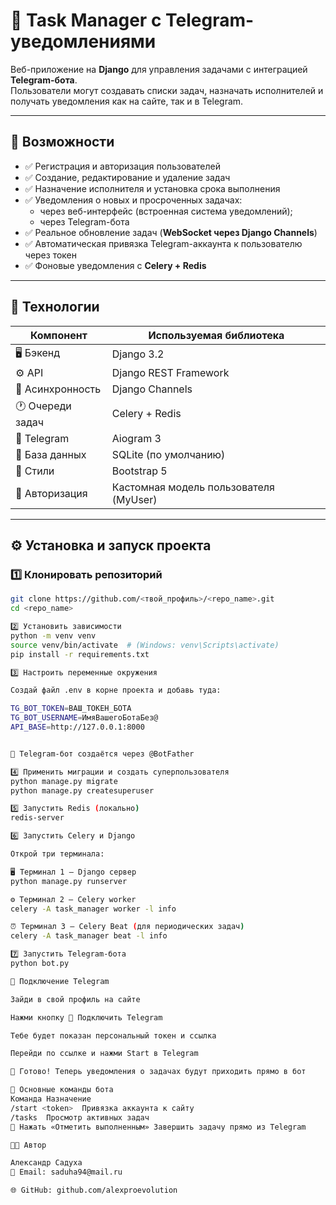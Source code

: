 # 🧩 Task Manager с Telegram-уведомлениями

Веб-приложение на **Django** для управления задачами с интеграцией **Telegram-бота**.  
Пользователи могут создавать списки задач, назначать исполнителей и получать уведомления как на сайте, так и в Telegram.

---

## 🚀 Возможности

- ✅ Регистрация и авторизация пользователей  
- ✅ Создание, редактирование и удаление задач  
- ✅ Назначение исполнителя и установка срока выполнения  
- ✅ Уведомления о новых и просроченных задачах:
  - через веб-интерфейс (встроенная система уведомлений);
  - через Telegram-бота
- ✅ Реальное обновление задач (**WebSocket через Django Channels**)  
- ✅ Автоматическая привязка Telegram-аккаунта к пользователю через токен  
- ✅ Фоновые уведомления с **Celery + Redis**

---

## 🧠 Технологии

| Компонент | Используемая библиотека |
|------------|--------------------------|
| 🖥️ Бэкенд | Django 3.2 |
| ⚙️ API | Django REST Framework |
| 🔄 Асинхронность | Django Channels |
| 🕐 Очереди задач | Celery + Redis |
| 🤖 Telegram | Aiogram 3 |
| 💾 База данных | SQLite (по умолчанию) |
| 🎨 Стили | Bootstrap 5 |
| 🔐 Авторизация | Кастомная модель пользователя (MyUser) |

---

## ⚙️ Установка и запуск проекта

### 1️⃣ Клонировать репозиторий

```bash
git clone https://github.com/<твой_профиль>/<repo_name>.git
cd <repo_name>

2️⃣ Установить зависимости
python -m venv venv
source venv/bin/activate  # (Windows: venv\Scripts\activate)
pip install -r requirements.txt

3️⃣ Настроить переменные окружения

Создай файл .env в корне проекта и добавь туда:

TG_BOT_TOKEN=ВАШ_ТОКЕН_БОТА
TG_BOT_USERNAME=ИмяВашегоБотаБез@
API_BASE=http://127.0.0.1:8000


🧩 Telegram-бот создаётся через @BotFather

4️⃣ Применить миграции и создать суперпользователя
python manage.py migrate
python manage.py createsuperuser

5️⃣ Запустить Redis (локально)
redis-server

6️⃣ Запустить Celery и Django

Открой три терминала:

🖥️ Терминал 1 — Django сервер
python manage.py runserver

⚙️ Терминал 2 — Celery worker
celery -A task_manager worker -l info

⏰ Терминал 3 — Celery Beat (для периодических задач)
celery -A task_manager beat -l info

7️⃣ Запустить Telegram-бота
python bot.py

💬 Подключение Telegram

Зайди в свой профиль на сайте

Нажми кнопку 🤖 Подключить Telegram

Тебе будет показан персональный токен и ссылка

Перейди по ссылке и нажми Start в Telegram

🎉 Готово! Теперь уведомления о задачах будут приходить прямо в бот

📱 Основные команды бота
Команда	Назначение
/start <token>	Привязка аккаунта к сайту
/tasks	Просмотр активных задач
🏁 Нажать «Отметить выполненным»	Завершить задачу прямо из Telegram

👨‍💻 Автор

Александр Садуха
📧 Email: saduha94@mail.ru

🌐 GitHub: github.com/alexproevolution

